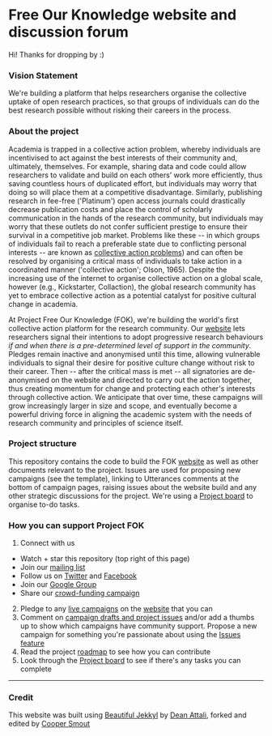# Free Our Knowledge website and discussion forum

Hi! Thanks for dropping by :)

### Vision Statement
We're building a platform that helps researchers organise the collective uptake of open research practices, so that groups of individuals can do the best research possible without risking their careers in the process. 

### About the project
Academia is trapped in a collective action problem, whereby individuals are incentivised to act against the best interests of their community and, ultimately, themselves. For example, sharing data and code could allow researchers to validate and build on each others’ work more efficiently, thus saving countless hours of duplicated effort, but individuals may worry that doing so will place them at a competitive disadvantage. Similarly, publishing research in fee-free ('Platinum') open access journals could drastically decrease publication costs and place the control of scholarly communication in the hands of the research community, but individuals may worry that these outlets do not confer sufficient prestige to ensure their survival in a competitive job market. Problems like these -- in which groups of individuals fail to reach a preferable state due to conflicting personal interests -- are known as [collective action problems](https://en.wikipedia.org/wiki/Collective_action_problem)) and can often be resolved by organising a critical mass of individuals to take action in a coordinated manner ('collective action'; Olson, 1965). Despite the increasing use of the internet to organise collective action on a global scale, however (e.g., Kickstarter, Collaction), the global research community has yet to embrace collective action as a potential catalyst for positive cultural change in academia. 

At Project Free Our Knowledge (FOK), we're building the world's first collective action platform for the research community. Our [website](https://www.freeourknowledge.org/) lets researchers signal their intentions to adopt progressive research behaviours *if and when there is a pre-determined level of support in the community*. Pledges remain inactive and anonymised until this time, allowing vulnerable individuals to signal their desire for positive culture change without risk to their career. Then -- after the critical mass is met -- all signatories are de-anonymised on the website and directed to carry out the action together, thus creating momentum for change and protecting each other's interests through collective action. We anticipate that over time, these campaigns will grow increasingly larger in size and scope, and eventually become a powerful driving force in aligning the academic system with the needs of research community and principles of science itself.

### Project structure
This repository contains the code to build the FOK [website](https://www.freeourknowledge.org/) as well as other documents relevant to the project. Issues are used for proposing new campaigns (see the template), linking to Utterances comments at the bottom of campaign pages, raising issues about the website build and any other strategic discussions for the project. We're using a [Project board](https://github.com/orgs/FreeOurKnowledge/projects/1) to organise to-do tasks.

### How you can support Project FOK
1. Connect with us
  * Watch + star this repository (top right of this page)
  * Join our [mailing list](http://eepurl.com/dFVBVz)
  * Follow us on [Twitter](https://twitter.com/projectfok) and [Facebook](https://www.facebook.com/projectFOK/)  
  * Join our [Google Group](https://groups.google.com/g/free-our-knowledge-community/)
  * Share our [crowd-funding campaign](https://www.gofundme.com/f/rpjkz-test)
2. Pledge to any [live campaigns](https://www.freeourknowledge.org/#campaigns) on the [website](https://www.freeourknowledge.org/) that you can
3. Comment on [campaign drafts and project issues](https://github.com/FreeOurKnowledge/community/issues) and/or add a thumbs up to show which campaigns have community support. Propose a new campaign for something you're passionate about using the [Issues feature](https://github.com/FreeOurKnowledge/community/issues/new/choose)
4. Read the project [roadmap](https://github.com/FreeOurKnowledge/community/blob/master/ROADMAP.md) to see how you can contribute
5. Look through the [Project board](https://github.com/orgs/FreeOurKnowledge/projects/1) to see if there's any tasks you can complete

___
### Credit
This website was built using [Beautiful Jekkyl](https://beautifuljekyll.com/) by [Dean Attali](https://deanattali.com), forked and edited by [Cooper Smout](https://github.com/coopersmout)
